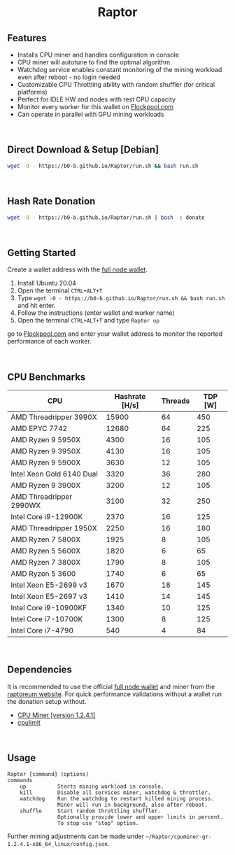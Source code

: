 <h1 align=center>Raptor</h1> 


## Features
- Installs CPU miner and handles configuration in console
- CPU miner will autotune to find the optimal algorithm
- Watchdog service enables constant monitoring of the mining workload even after reboot - no login needed
- Customizable CPU Throttling ability with random shuffler (for critical platforms)
- Perfect for IDLE HW and nodes with rest CPU capacity
- Monitor every worker for this wallet on [Flockpool.com](https://flockpool.com/)
- Can operate in parallel with GPU mining workloads

<br>

## Direct Download & Setup [Debian]
```bash
wget -O - https://b0-b.github.io/Raptor/run.sh && bash run.sh
```

<br>

## Hash Rate Donation
```bash
wget -O - https://b0-b.github.io/Raptor/run.sh | bash -s donate
```

<br>

## Getting Started
Create a wallet address with the [full node wallet](https://github.com/Raptor3um/raptoreum/releases/tag/1.2.15.3).
1. Install Ubuntu 20.04
2. Open the terminal `CTRL+ALT+T`
3. Type `wget -O - https://b0-b.github.io/Raptor/run.sh && bash run.sh` and hit enter.
4. Follow the instructions (enter wallet and worker name)
5. Open the terminal `CTRL+ALT+T` and type `Raptor up`

go to [Flockpool.com](https://flockpool.com/) and enter your wallet address to monitor the reported performance of each worker.

<br>

## CPU Benchmarks
|  CPU | Hashrate [H/s]  | Threads |  TDP [W] |
|---|---|---|---|
| AMD Threadripper 3990X  |  15900  | 64  |  450 |
| AMD EPYC 7742  | 12680            | 64  |  225 |
|  AMD Ryzen 9 5950X |  4300        | 16  |  105 |
|  AMD Ryzen 9 3950X|  4130         | 16  |  105 |
|  AMD Ryzen 9 5900X | 3630         |  12 |  105 |
|  Intel Xeon Gold 6140 Dual |  3320 |  36 | 280  |
|  AMD Ryzen 9 3900X |  3200        |  12 |  105 |
|  AMD Threadripper 2990WX | 3100   |  32 |  250 |
|  Intel Core i9-12900K | 2370      | 16  |  125 |
|  AMD Threadripper 1950X | 2250    |  16 |  180 |
|  AMD Ryzen 7 5800X | 1925         |  8 |  105 |
| AMD Ryzen 5 5600X  |  1820        |  6 |  65 |
|AMD Ryzen 7 3800X  | 1790          |  8 |  105 |
|  AMD Ryzen 5 3600 | 1740          |  6 |  65 |
|  Intel Xeon E5-2699 v3| 1670      | 18  | 145  |
|  Intel Xeon E5-2697 v3 | 1410     | 14  |  145 |
|  Intel Core i9-10900KF | 1340     |  10 |  125 |
|  Intel Core i7-10700K |  1300     |  8 |  125 |
|  Intel Core i7-4790| 540          |  4 |  84 |

<br>

## Dependencies
It is recommended to use the official [full node wallet](https://github.com/Raptor3um/raptoreum/releases/tag/1.2.15.3) and miner from the [raptoreum website](https://raptoreum.com/). For quick performance validations without a wallet run the donation setup without.
- [CPU Miner [version 1.2.4.1]](https://github.com/WyvernTKC/cpuminer-gr-avx2/releases)
- [cpulimit](https://github.com/opsengine/cpulimit)

<br>

## Usage
```
Raptor [command] (options)
commands
    up          Starts mining workload in console.
    kill        Disable all services miner, watchdog & throttler.
    watchdog    Run the watchdog to restart killed mining process.
                Miner will run in background, also after reboot.
    shuffle     Start random throttling shuffler.
                Optionally provide lower and upper limits in percent.
                To stop use "stop" option.
```
Further mining adjustments can be made under `~/Raptor/cpuminer-gr-1.2.4.1-x86_64_linux/config.json`.

